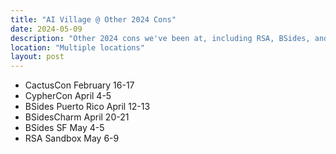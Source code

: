 ```yaml
---
title: "AI Village @ Other 2024 Cons"
date: 2024-05-09
description: "Other 2024 cons we've been at, including RSA, BSides, and CypherCon."
location: "Multiple locations"
layout: post
---
```


* CactusCon February 16-17
* CypherCon April 4-5
* BSides Puerto Rico April 12-13
* BSidesCharm April 20-21
* BSides SF May 4-5
* RSA Sandbox May 6-9

